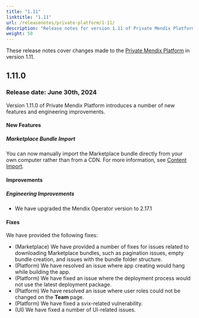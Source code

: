 ```yaml
---
title: "1.11"
linktitle: "1.11"
url: /releasenotes/private-platform/1-11/
description: "Release notes for version 1.11 of Private Mendix Platform"
weight: 50
---
```


These release notes cover changes made to the [Private Mendix Platform](/private-mendix-platform/) in version 1.11.

## 1.11.0

### Release date: June 30th, 2024

Version 1.11.0 of Private Mendix Platform introduces a number of new features and engineering improvements.

#### New Features

##### Marketplace Bundle Import

You can now manually import the Marketplace bundle directly from your own computer rather than from a CDN. For more information, see [Content Import](/private-mendix-platform/configuration/#import).

#### Improvements

##### Engineering Improvements

* We have upgraded the Mendix Operator version to 2.17.1

#### Fixes

We have provided the following fixes:

* (Marketplace) We have provided a number of fixes for issues related to downloading Marketplace bundles, such as pagination issues, empty bundle creation, and issues with the bundle folder structure.
* (Platform) We have resolved an issue where app creating would hang while building the app.
* (Platform) We have fixed an issue where the deployment process would not use the latest deployment package.
* (Platform) We have resolved an issue where user roles could not be changed on the **Team** page.
* (Platform) We have fixed a svix-related vulnerability.
* (UI) We have fixed a number of UI-related issues.

